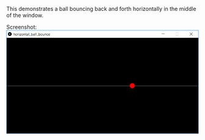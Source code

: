 This demonstrates a ball bouncing back and forth horizontally in the middle of the window.

Screenshot:  
![screenshot](horizontal_ball_bounce.png)